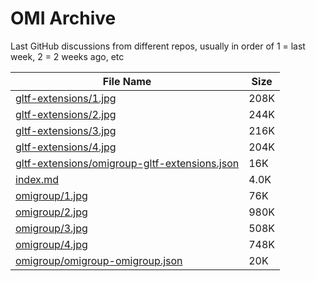 # OMI Archive

Last GitHub discussions from different repos, usually in order of 1 = last week, 2 = 2 weeks ago, etc

| File Name | Size |
| --- | --- |
| [gltf-extensions/1.jpg](gltf-extensions/1.jpg) | 208K |
| [gltf-extensions/2.jpg](gltf-extensions/2.jpg) | 244K |
| [gltf-extensions/3.jpg](gltf-extensions/3.jpg) | 216K |
| [gltf-extensions/4.jpg](gltf-extensions/4.jpg) | 204K |
| [gltf-extensions/omigroup-gltf-extensions.json](gltf-extensions/omigroup-gltf-extensions.json) | 16K |
| [index.md](index.md) | 4.0K |
| [omigroup/1.jpg](omigroup/1.jpg) | 76K |
| [omigroup/2.jpg](omigroup/2.jpg) | 980K |
| [omigroup/3.jpg](omigroup/3.jpg) | 508K |
| [omigroup/4.jpg](omigroup/4.jpg) | 748K |
| [omigroup/omigroup-omigroup.json](omigroup/omigroup-omigroup.json) | 20K |
